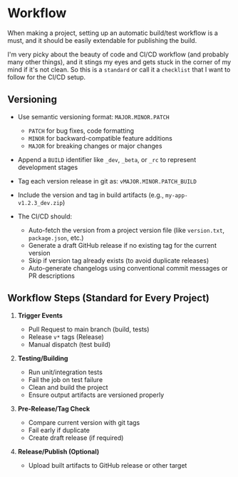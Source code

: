 # Workflow

When making a project, setting up an automatic build/test workflow is a must, and it should be easily extendable for publishing the build.

I'm very picky about the beauty of code and CI/CD workflow (and probably many other things), and it stings my eyes and gets stuck in the
corner of my mind if it's not clean. So this is a `standard` or call it a `checklist` that I want to follow for the CI/CD setup.


## Versioning

- Use semantic versioning format: `MAJOR.MINOR.PATCH`
  - `PATCH` for bug fixes, code formatting
  - `MINOR` for backward-compatible feature additions
  - `MAJOR` for breaking changes or major changes

- Append a `BUILD` identifier like `_dev`, `_beta`, or `_rc` to represent development stages

- Tag each version release in git as: `vMAJOR.MINOR.PATCH_BUILD`
- Include the version and tag in build artifacts (e.g., `my-app-v1.2.3_dev.zip`)

- The CI/CD should:
  - Auto-fetch the version from a project version file (like `version.txt`, `package.json`, etc.)
  - Generate a draft GitHub release if no existing tag for the current version
  - Skip if version tag already exists (to avoid duplicate releases)
  - Auto-generate changelogs using conventional commit messages or PR descriptions


## Workflow Steps (Standard for Every Project)

1. **Trigger Events**
   - Pull Request to main branch (build, tests)
   - Release `v*` tags (Release)
   - Manual dispatch (test build)

2. **Testing/Building**
   - Run unit/integration tests
   - Fail the job on test failure
   - Clean and build the project
   - Ensure output artifacts are versioned properly

3. **Pre-Release/Tag Check**
   - Compare current version with git tags
   - Fail early if duplicate
   - Create draft release (if required)

4. **Release/Publish (Optional)**
   - Upload built artifacts to GitHub release or other target

